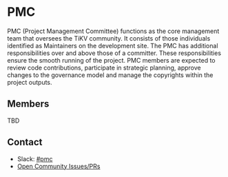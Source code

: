 # PMC

PMC (Project Management Committee) functions as the core management team that oversees the TiKV community. It consists of those individuals identified as Maintainers on the development site. The PMC has additional responsibilities over and above those of a committer. These responsibilities ensure the smooth running of the project. PMC members are expected to review code contributions, participate in strategic planning, approve changes to the governance model and manage the copyrights within the project outputs.

## Members

TBD

## Contact

- Slack: [#pmc](https://tikv-wg.slack.com/messages/pmc)
- [Open Community Issues/PRs](https://github.com/tikv/community/labels/pmc)

